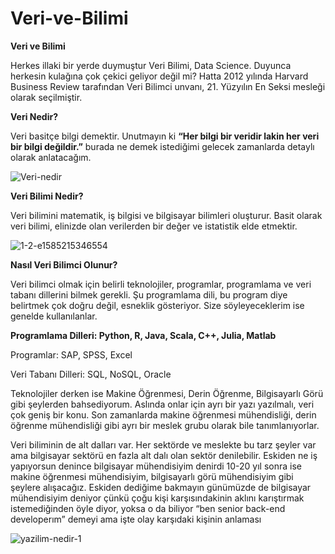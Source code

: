 # Veri-ve-Bilimi
**Veri ve Bilimi**

Herkes illaki bir yerde duymuştur Veri Bilimi, Data Science. Duyunca herkesin kulağına çok çekici geliyor değil mi? Hatta 2012 yılında Harvard Business Review tarafından Veri Bilimci unvanı, 21. Yüzyılın En Seksi mesleği olarak seçilmiştir.

**Veri Nedir?**

Veri basitçe bilgi demektir. Unutmayın ki **“Her bilgi bir veridir lakin her veri bir bilgi değildir.”** burada ne demek istediğimi gelecek zamanlarda detaylı olarak anlatacağım.

![Veri-nedir](https://user-images.githubusercontent.com/83331577/186931067-60733994-d513-4467-ab26-00ca0e51e56d.jpg)

**Veri Bilimi Nedir?**

Veri bilimini matematik, iş bilgisi ve bilgisayar bilimleri oluşturur. Basit olarak veri bilimi, elinizde olan verilerden bir değer ve istatistik elde etmektir.

![1-2-e1585215346554](https://user-images.githubusercontent.com/83331577/186931290-2d029171-5671-4ab4-9827-eeab8b4c1742.png)

**Nasıl Veri Bilimci Olunur?**

Veri bilimci olmak için belirli teknolojiler, programlar, programlama ve veri tabanı dillerini bilmek gerekli. Şu programlama dili, bu program diye belirtmek çok doğru değil, esneklik gösteriyor. Size söyleyeceklerim ise genelde kullanılanlar.

**Programlama Dilleri: Python, R, Java, Scala, C++, Julia, Matlab**

Programlar: SAP, SPSS, Excel

Veri Tabanı Dilleri: SQL, NoSQL, Oracle

Teknolojiler derken ise Makine Öğrenmesi, Derin Öğrenme, Bilgisayarlı Görü gibi şeylerden bahsediyorum. Aslında onlar için ayrı bir yazı yazılmalı, veri çok geniş bir konu. Son zamanlarda makine öğrenmesi mühendisliği, derin öğrenme mühendisliği gibi ayrı bir meslek grubu olarak bile tanımlanıyorlar.

Veri biliminin de alt dalları var. Her sektörde ve meslekte bu tarz şeyler var ama bilgisayar sektörü en fazla alt dalı olan sektör denilebilir. Eskiden ne iş yapıyorsun denince bilgisayar mühendisiyim denirdi 10-20 yıl sonra ise makine öğrenmesi mühendisiyim, bilgisayarlı görü mühendisiyim gibi şeylere alışacağız. Eskiden dediğime bakmayın günümüzde de bilgisayar mühendisiyim deniyor çünkü çoğu kişi karşısındakinin aklını karıştırmak istemediğinden öyle diyor, yoksa o da biliyor “ben senior back-end developerım” demeyi ama işte olay karşıdaki kişinin anlaması

![yazilim-nedir-1](https://user-images.githubusercontent.com/83331577/187017661-8f205fb2-d90e-4476-9fa9-da1ae4d8d6aa.jpg)
